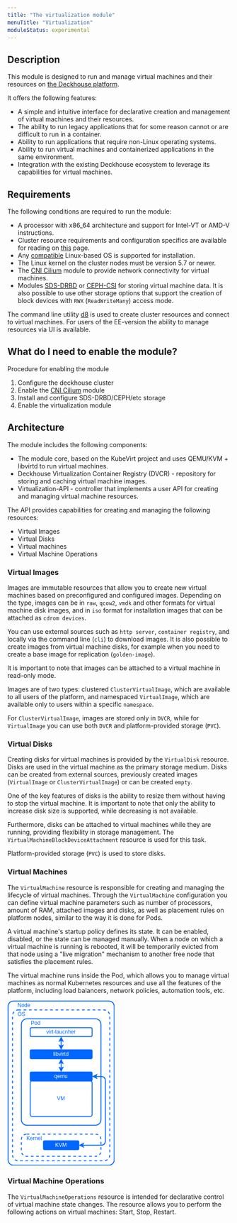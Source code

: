 ```yaml
---
title: "The virtualization module"
menuTitle: "Virtualization"
moduleStatus: experimental
---
```


## Description

This module is designed to run and manage virtual machines and their resources on [the Deckhouse platform](https://deckhouse.io).

It offers the following features:

- A simple and intuitive interface for declarative creation and management of virtual machines and their resources.
- The ability to run legacy applications that for some reason cannot or are difficult to run in a container.
- Ability to run applications that require non-Linux operating systems.
- Ability to run virtual machines and containerized applications in the same environment.
- Integration with the existing Deckhouse ecosystem to leverage its capabilities for virtual machines.

## Requirements

The following conditions are required to run the module:

- A processor with x86_64 architecture and support for Intel-VT or AMD-V instructions.
- Cluster resource requirements and configuration specifics are available for reading on [this](https://deckhouse.io/guides/production.html) page.
- Any [compatible](https://deckhouse.io/documentation/v1/supported_versions.html#linux) Linux-based OS is supported for installation.
- The Linux kernel on the cluster nodes must be version 5.7 or newer.
- The [CNI Cilium](/documentation/v1/modules/021-cni-cilium/) module to provide network connectivity for virtual machines.
- Modules [SDS-DRBD](https://deckhouse.io/modules/sds-drbd/stable/) or [CEPH-CSI](/documentation/v1/modules/031-ceph-csi/) for storing virtual machine data. It is also possible to use other storage options that support the creation of block devices with `RWX` (`ReadWriteMany`) access mode.

The command line utility [d8](https://github.com/deckhouse/deckhouse-cli) is used to create cluster resources and connect to virtual machines. For users of the EE-version the ability to manage resources via UI is available.

## What do I need to enable the module?

Procedure for enabling the module

1. Configure the deckhouse cluster
2. Enable the [CNI Cilium](/documentation/v1/modules/021-cni-cilium/) module
3. Install and configure SDS-DRBD/CEPH/etc storage
4. Enable the virtualization module

## Architecture

The module includes the following components:

- The module core, based on the KubeVirt project and uses QEMU/KVM + libvirtd to run virtual machines.
- Deckhouse Virtualization Container Registry (DVCR) - repository for storing and caching virtual machine images.
- Virtualization-API - controller that implements a user API for creating and managing virtual machine resources.

The API provides capabilities for creating and managing the following resources:

- Virtual Images
- Virtual Disks
- Virtual machines
- Virtual Machine Operations

### Virtual Images

Images are immutable resources that allow you to create new virtual machines based on preconfigured and configured images. Depending on the type, images can be in `raw`, `qcow2`, `vmdk` and other formats for virtual machine disk images, and in `iso` format for installation images that can be attached as `cdrom devices`.

You can use external sources such as `http server`, `container registry`, and locally via the command line (`cli`) to download images. It is also possible to create images from virtual machine disks, for example when you need to create a base image for replication (`golden-image`).

It is important to note that images can be attached to a virtual machine in read-only mode.

Images are of two types: clustered `ClusterVirtualImage`, which are available to all users of the platform, and namespaced `VirtualImage`, which are available only to users within a specific `namespace`.

For `ClusterVirtualImage`, images are stored only in `DVCR`, while for `VirtualImage` you can use both `DVCR` and platform-provided storage (`PVC`).

### Virtual Disks

Creating disks for virtual machines is provided by the `VirtualDisk` resource. Disks are used in the virtual machine as the primary storage medium. Disks can be created from external sources, previously created images (`VirtualImage` or `ClusterVirtualImage`) or can be created `empty`.

One of the key features of disks is the ability to resize them without having to stop the virtual machine. It is important to note that only the ability to increase disk size is supported, while decreasing is not available.

Furthermore, disks can be attached to virtual machines while they are running, providing flexibility in storage management. The `VirtualMachineBlockDeviceAttachment` resource is used for this task.

Platform-provided storage (`PVC`) is used to store disks.

### Virtual Machines

The `VirtualMachine` resource is responsible for creating and managing the lifecycle of virtual machines. Through the `VirtualMachine` configuration you can define virtual machine parameters such as number of processors, amount of RAM, attached images and disks, as well as placement rules on platform nodes, similar to the way it is done for Pods.

A virtual machine's startup policy defines its state. It can be enabled, disabled, or the state can be managed manually. When a node on which a virtual machine is running is rebooted, it will be temporarily evicted from that node using a "live migration" mechanism to another free node that satisfies the placement rules.

The virtual machine runs inside the Pod, which allows you to manage virtual machines as normal Kubernetes resources and use all the features of the platform, including load balancers, network policies, automation tools, etc.

![](images/vm.png)

### Virtual Machine Operations

The `VirtualMachineOperations` resource is intended for declarative control of virtual machine state changes. The resource allows you to perform the following actions on virtual machines: Start, Stop, Restart.
